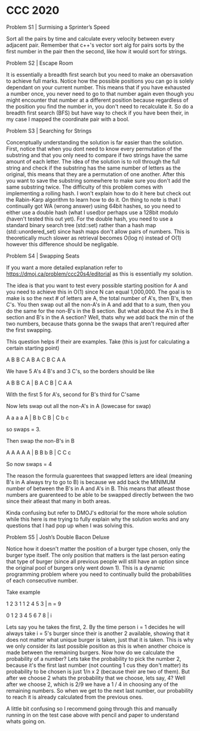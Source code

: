 # CCC 2020

Problem S1 | Surmising a Sprinter’s Speed

Sort all the pairs by time and calculate every velocity between
every adjacent pair. Remember that c++'s vector sort alg for pairs sorts
by the first number in the pair then the second, like how it would 
sort for strings.

Problem S2 | Escape Room

It is essentially a breadth first search but you need to make an obersavation
to achieve full marks. Notice how the possible positions you can go is solely
dependant on your current number. This means that if you have exhausted a 
number once, you never need to go to that number again even though you might
encounter that number at a different position because regardless of the position
you find the number in, you don't need to recalculate it. So do a breadth first search
(BFS) but have way to check if you have been their, in my case I mapped the coordinate
pair with a bool.

Problem S3 | Searching for Strings

Concenptually understanding the solution is far easier than the solution. First, notice
that when you dont need to know every permutation of the substring and that you only need 
to compare if two strings have the same amount of each letter. The idea of the solution is
to roll through the full string and check if the substring has the same number of letters as
the original, this means that they are a permutation of one another. After this you want
to save the substring somewhere to make sure you don't add the same substring twice. The 
difficulty of this problem comes with implementing a rolling hash. I won't explain how to do 
it here but check out the Rabin-Karp algorithm to learn how to do it. On thing to note is that I
continually got WA (wrong answer) using 64bit hashes, so you need to either use a double hash 
(what I used)or perhaps use a 128bit modulo (haven't tested this out yet). For the double hash,
you need to use a standard binary search tree (std::set) rather than a hash map (std::unordered_set)
since hash maps don't allow pairs of numbers. This is theoretically much slower as retrieval becomes
O(log n) instead of O(1) however this difference should be negligable.

Problem S4 | Swapping Seats

If you want a more detailed explanation refer to https://dmoj.ca/problem/ccc20s4/editorial as 
this is essentially my solution.

The idea is that you want to test every possible starting position for A and you need to achieve 
this in O(1) since N can equal 1,000,000. The goal is to make is so the next # of letters are A,
the total number of A's, then B's, then C's. You then swap out all the non-A's in A and add that 
to a sum, then you do the same for the non-B's in the B section. But what about the A's in the B
section and B's in the A section? Well, thats why we add back the min of the two numbers, because
thats gonna be the swaps that aren't required after the first swapping. 

This question helps if their are examples. 
Take (this is just for calculating a certain starting point)

A B B C A B A C B C A A

We have 5 A's 4 B's and 3 C's, so the borders should be like

A B B C A | B A C B | C A A

With the first 5 for A's, second for B's third for C'same

Now lets swap out all the non-A's in A (lowecase for swap)

A a a a A | B b C B | C b c

so swaps = 3. 



Then swap the non-B's in B

A A A A A | B B b B | C C c

So now swaps = 4


The reason the formula guarentees that swapped letters are ideal
(meaning B's in A always try to go to B) is because we add back the
MINIMUM number of between the B's in A and A's in B. This means that atleast
those numbers are guarenteed to be able to be swapped directly between the two 
since their atleast that many in both areas.


Kinda confusing but refer to DMOJ's editorial for the more whole solution
while this here is me trying to fully explain why the solution works and any
questions that I had pop up when I was solving this.


Problem S5 | Josh’s Double Bacon Deluxe

Notice how it doesn't matter the position of a burger type chosen, only the 
burger type itself. The only position that matters is the last person eating 
that type of burger (since all previous people will still have an option since
the original pool of burgers only went down 1). This is a dynamic programming
problem where you need to continually build the probabilities of each consecutive
number. 


Take example 

1 2 3 1 1 2 4 5 3 | n = 9

0 1 2 3 4 5 6 7 8 | i


Lets say you he takes the first, 2. By the time person i = 1 decides he will always
take i = 5's burger since their is another 2 available, showing that it does not 
matter what unique burger is taken, just that it is taken. This is why we only consider
its last possible position as this is when another choice is made between the remaining
burgers. Now how do we calculate the probability of a number? Lets take the probability
to pick the number 2, because it's the first last number (not counting 1 cus they don't
matter) its probability to be chosen is just 1/n x 2 (because their are two of them). 
But after we choose 2 whats the probability that we choose, lets say, 4? Well after we
choose 2, which is 2/9 we have a 1 / 4 in choosing any of the remaining numbers. So when 
we get to the next last number, our probability to reach it is already calculated from 
the previous ones. 

A little bit confusing so I recommend going through this and manually running in on the
test case above with pencil and paper to understand whats going on. 


